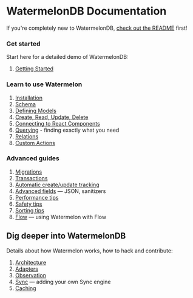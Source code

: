 # WatermelonDB Documentation

If you're completely new to WatermelonDB, [check out the README](../README.md) first!

### Get started

Start here for a detailed demo of WatermelonDB:

1. [Getting Started](./GettingStarted.md)

### Learn to use Watermelon

1. [Installation](./Installation.md)
1. [Schema](./Schema.md)
1. [Defining Models](./Model.md)
1. [Create, Read, Update, Delete](./CRUD.md)
1. [Connecting to React Components](./Components.md)
1. [Querying](./Query.md) - finding exactly what you need
1. [Relations](./Relation.md)
1. [Custom Actions](./Actions.md)

### Advanced guides

1. [Migrations](./Advanced/Migrations.md)
1. [Transactions](./Advanced/Transactions.md)
1. [Automatic create/update tracking](./Advanced/CreateUpdateTracking.md)
1. [Advanced fields](./Advanced/AdvancedFields.md) — JSON, sanitizers
1. [Performance tips](./Advanced/Performance.md)
1. [Safety tips](./Advanced/Safety.md)
1. [Sorting tips](./Advanced/Sorting.md)
1. [Flow](./Advanced/Flow.md) — using Watermelon with Flow

## Dig deeper into WatermelonDB

Details about how Watermelon works, how to hack and contribute:

1. [Architecture](./Implementation/Architecture.md)
1. [Adapters](./Implementation/Adapters.md)
1. [Observation](./Implementation/Observation.md)
1. [Sync](./Implementation/Sync.md) — adding your own Sync engine
1. [Caching](./Implementation/Caching.md)
